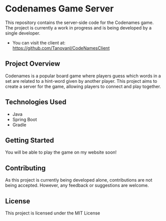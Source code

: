 # Codenames Game Server

This repository contains the server-side code for the Codenames game. The project is currently a work in progress and is being developed by a single developer.

- You can visit the client at: https://github.com/Tanovanl/CodeNamesClient

## Project Overview

Codenames is a popular board game where players guess which words in a set are related to a hint-word given by another player. This project aims to create a server for the game, allowing players to connect and play together.

## Technologies Used

- Java
- Spring Boot
- Gradle

## Getting Started

You will be able to play the game on my website soon!

## Contributing
As this project is currently being developed alone, contributions are not being accepted. However, any feedback or suggestions are welcome.  

## License
This project is licensed under the MIT License
